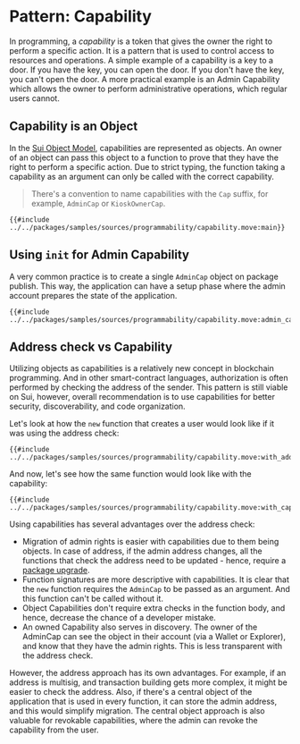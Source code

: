 # Pattern: Capability

In programming, a *capability* is a token that gives the owner the right to perform a specific action. It is a pattern that is used to control access to resources and operations. A simple example of a capability is a key to a door. If you have the key, you can open the door. If you don't have the key, you can't open the door. A more practical example is an Admin Capability which allows the owner to perform administrative operations, which regular users cannot.

## Capability is an Object

In the [Sui Object Model](./../concepts/object-model.md), capabilities are represented as objects. An owner of an object can pass this object to a function to prove that they have the right to perform a specific action. Due to strict typing, the function taking a capability as an argument can only be called with the correct capability.

> There's a convention to name capabilities with the `Cap` suffix, for example, `AdminCap` or `KioskOwnerCap`.

```move
{{#include ../../packages/samples/sources/programmability/capability.move:main}}
```

## Using `init` for Admin Capability

A very common practice is to create a single `AdminCap` object on package publish. This way, the application can have a setup phase where the admin account prepares the state of the application.

```move
{{#include ../../packages/samples/sources/programmability/capability.move:admin_cap}}
```

## Address check vs Capability

Utilizing objects as capabilities is a relatively new concept in blockchain programming. And in other smart-contract languages, authorization is often performed by checking the address of the sender. This pattern is still viable on Sui, however, overall recommendation is to use capabilities for better security, discoverability, and code organization.

Let's look at how the `new` function that creates a user would look like if it was using the address check:

```move
{{#include ../../packages/samples/sources/programmability/capability.move:with_address}}
```

And now, let's see how the same function would look like with the capability:

```move
{{#include ../../packages/samples/sources/programmability/capability.move:with_capability}}
```

Using capabilities has several advantages over the address check:

- Migration of admin rights is easier with capabilities due to them being objects. In case of address, if the admin address changes, all the functions that check the address need to be updated - hence, require a [package upgrade](./package-upgrades.md).
- Function signatures are more descriptive with capabilities. It is clear that the `new` function requires the `AdminCap` to be passed as an argument. And this function can't be called without it.
- Object Capabilities don't require extra checks in the function body, and hence, decrease the chance of a developer mistake.
- An owned Capability also serves in discovery. The owner of the AdminCap can see the object in their account (via a Wallet or Explorer), and know that they have the admin rights. This is less transparent with the address check.

However, the address approach has its own advantages. For example, if an address is multisig, and transaction building gets more complex, it might be easier to check the address. Also, if there's a central object of the application that is used in every function, it can store the admin address, and this would simplify migration. The central object approach is also valuable for revokable capabilities, where the admin can revoke the capability from the user.
